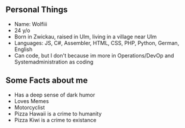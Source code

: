 ## Personal Things

* Name: Wolfiii
* 24 y/o
* Born in Zwickau, raised in Ulm, living in a village near Ulm
* Languages: JS, C#, Assembler, HTML, CSS, PHP, Python, German, English
* Can code, but I don't because im more in Operations/DevOp and Systemadministration as coding

## Some Facts about me

* Has a deep sense of dark humor
* Loves Memes
* Motorcyclist
* Pizza Hawaii is a crime to humanity
* Pizza Kiwi is a crime to existance
